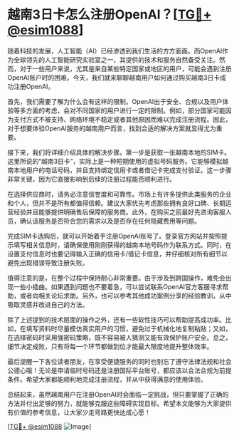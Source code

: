 # 越南3日卡怎么注册OpenAI？[[TG💪+ @esim1088](https://t.me/s/esim1088)]

随着科技的发展，人工智能（AI）已经渗透到我们生活的方方面面。而OpenAI作为全球领先的人工智能研究实验室之一，其提供的技术和服务自然备受关注。然而，对于一些用户来说，尤其是来自某些特定国家或地区的用户，可能会遇到注册OpenAI账户时的困难。今天，我们就来聊聊越南用户如何通过购买越南3日卡成功注册OpenAI。

首先，我们需要了解为什么会有这样的限制。OpenAI出于安全、合规以及用户体验等多方面的考虑，会对不同国家的用户进行一定的限制。例如，部分国家可能因为支付方式不被支持、网络环境不稳定或者其他原因而难以完成注册流程。因此，对于想要体验OpenAI服务的越南用户而言，找到合适的解决方案就显得尤为重要。

接下来，我们将详细介绍具体的解决步骤。第一步是获取一张越南本地的SIM卡。这里所说的“越南3日卡”，实际上是一种短期使用的虚拟号码服务。它能够模拟越南本地用户的电话号码，并且支持绑定信用卡或者借记卡完成支付验证。这一步骤非常关键，因为它直接影响到后续的注册过程能否顺利进行。

在选择供应商时，请务必注意信誉度和可靠性。市场上有许多提供此类服务的企业和个人，但并不是所有都值得信赖。建议大家优先考虑那些拥有良好口碑、长期运营经验并且能够提供明确售后保障的服务商。此外，在购买之前最好先咨询客服人员，确认该服务是否符合您的需求以及是否存在任何隐藏费用等问题。

完成SIM卡选购后，就可以开始着手注册OpenAI账号了。登录官方网站并按照提示填写相关信息时，请确保使用刚刚获得的越南本地号码作为联系方式。同时，在设置支付信息时也要记得输入正确的信用卡/借记卡信息，并仔细核对所有细节以避免出现错误导致注册失败。

值得注意的是，在整个过程中保持耐心非常重要。由于涉及到跨国操作，难免会出现一些小插曲。如果遇到问题也不要着急，可以尝试联系OpenAI官方客服寻求帮助，或者向相关论坛求助。另外，也可以参考其他成功案例分享的经验教训，从中吸取灵感并改进自己的方法。

除了上述提到的技术层面的操作之外，还有一些软性技巧可以帮助提高成功率。比如，在填写资料时尽量模仿真实用户的习惯，避免过于机械化地复制粘贴；又如，在选择密码时采用强密码策略，既不容易被人猜测又能有效保护账户安全。总之，细节决定成败，只有将每一个环节都做到位才能最大限度地提升整体效率。

最后提醒一下各位读者朋友，在享受便捷服务的同时也别忘了遵守法律法规和社会公德心哦！无论是申请临时号码还是注册国际平台账号，都应该以合法合规为前提条件。希望大家都能顺利地完成注册流程，并从中获得满意的使用体验。

总结起来，虽然越南用户在注册OpenAI时会面临一定挑战，但只要掌握了正确的方法并付出足够的努力，就能够克服这些障碍实现目标。希望本文能够为大家提供有价值的参考信息，让大家少走弯路更快达成心愿！

[[TG💪+ @esim1088](https://t.me/s/esim1088) ![Image](https://i.postimg.cc/4NQfJmqS/Snipaste-2025-05-13-00-14-12.png)]
